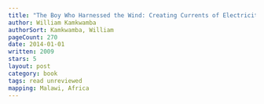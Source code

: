 ```yaml
---
title: "The Boy Who Harnessed the Wind: Creating Currents of Electricity and Hope"
author: William Kamkwamba
authorSort: Kamkwamba, William
pageCount: 270
date: 2014-01-01
written: 2009
stars: 5
layout: post
category: book
tags: read unreviewed
mapping: Malawi, Africa
---
```


